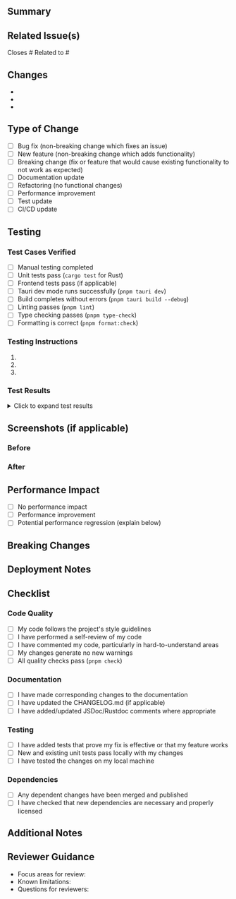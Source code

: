 ## Summary

<!-- Provide a brief description of the changes -->

## Related Issue(s)

<!-- Link to the issue(s) this PR addresses -->

Closes #
Related to #

## Changes

<!-- List the main changes made in this PR -->

-
-
-

## Type of Change

<!-- Mark the relevant option with an 'x' -->

- [ ] Bug fix (non-breaking change which fixes an issue)
- [ ] New feature (non-breaking change which adds functionality)
- [ ] Breaking change (fix or feature that would cause existing functionality to not work as expected)
- [ ] Documentation update
- [ ] Refactoring (no functional changes)
- [ ] Performance improvement
- [ ] Test update
- [ ] CI/CD update

## Testing

<!-- Describe the tests you ran and how to reproduce them -->

### Test Cases Verified

- [ ] Manual testing completed
- [ ] Unit tests pass (`cargo test` for Rust)
- [ ] Frontend tests pass (if applicable)
- [ ] Tauri dev mode runs successfully (`pnpm tauri dev`)
- [ ] Build completes without errors (`pnpm tauri build --debug`)
- [ ] Linting passes (`pnpm lint`)
- [ ] Type checking passes (`pnpm type-check`)
- [ ] Formatting is correct (`pnpm format:check`)

### Testing Instructions

<!-- Steps to test this PR -->

1.
2.
3.

### Test Results

<!-- Paste relevant test output, screenshots, or logs -->

<details>
<summary>Click to expand test results</summary>

```
Paste test output here
```

</details>

## Screenshots (if applicable)

<!-- Add screenshots to help explain your changes -->

### Before

### After

## Performance Impact

<!-- Does this PR affect performance? If yes, describe the impact -->

- [ ] No performance impact
- [ ] Performance improvement
- [ ] Potential performance regression (explain below)

## Breaking Changes

<!-- If this is a breaking change, describe the impact and migration path -->

## Deployment Notes

<!-- Any special steps needed for deployment? -->

## Checklist

### Code Quality

- [ ] My code follows the project's style guidelines
- [ ] I have performed a self-review of my code
- [ ] I have commented my code, particularly in hard-to-understand areas
- [ ] My changes generate no new warnings
- [ ] All quality checks pass (`pnpm check`)

### Documentation

- [ ] I have made corresponding changes to the documentation
- [ ] I have updated the CHANGELOG.md (if applicable)
- [ ] I have added/updated JSDoc/Rustdoc comments where appropriate

### Testing

- [ ] I have added tests that prove my fix is effective or that my feature works
- [ ] New and existing unit tests pass locally with my changes
- [ ] I have tested the changes on my local machine

### Dependencies

- [ ] Any dependent changes have been merged and published
- [ ] I have checked that new dependencies are necessary and properly licensed

## Additional Notes

<!-- Any additional information that reviewers should know -->

## Reviewer Guidance

<!-- Help reviewers by highlighting areas that need special attention -->

- Focus areas for review:
- Known limitations:
- Questions for reviewers:
